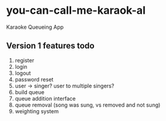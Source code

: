 # you-can-call-me-karaok-al
Karaoke Queueing App

## Version 1 features todo
1. register
2. login
3. logout
4. password reset
5. user -> singer? user to multiple singers?
6. build queue
7. queue addition interface
8. queue removal (song was sung, vs removed and not sung)
9. weighting system
